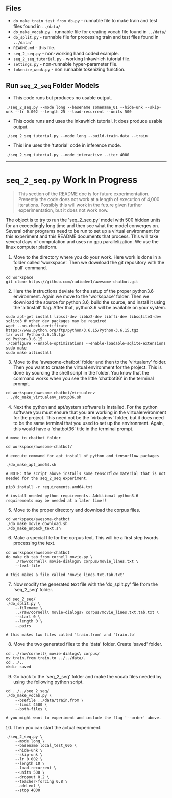 ## Files

* `do_make_train_test_from_db.py` - runnable file to make train and test files found in `../data/`
* `do_make_vocab.py` - runnable file for creating vocab file found in `../data/`
* `do_split.py` - runnable file for processing train and test files found in `../data/`
* `README.md` - this file.
* `seq_2_seq.py` - non-working hand coded example.
* `seq_2_seq_tutorial.py` - working Inkawhich tutorial file.
* `settings.py` - non-runnable hyper-parameter file.
* `tokenize_weak.py` - non runnable tokenizing function.

## Run `seq_2_seq` Folder Models

* This code runs but produces no usable output.

```
./seq_2_seq.py --mode long --basename somename_01 --hide-unk --skip-unk --lr 0.002 --length 25 --load-recurrent --units 500 
```

* This code runs and uses the Inkawhich tutorial. It does produce usable output.

```
./seq_2_seq_tutorial.py --mode long --build-train-data --train
```

* This line uses the 'tutorial' code in inference mode.
```
./seq_2_seq_tutorial.py --mode interactive --iter 4000
```
---

# `seq_2_seq.py` Work In Progress

> This section of the README doc is for future experimentation. Presently the code does not work at a length of execution of 4,000 iterations. Possibly this will work in the future given further experimentation, but it does not work now.

The object is to try to run the 'seq_2_seq.py' model with 500 hidden units for an exceedingly long time and then see what the model converges on.
Several other programs need to be run to set up a virtual environment for this experiment and this README documents that process.
This will take several days of computation and uses no gpu parallelization. We use the linux computer platform.

1. Move to the directory where you do your work. Here work is done in a folder called 'workspace'. Then we download the git repository with the 'pull' command.
```
cd workspace
git clone https://github.com/radiodee1/awesome-chatbot.git
```

2. Here the instructions deviate for the setup of the proper python3.6 environment. Again we move to the 'workspace' folder. Then we download the source for python 3.6, build the source, and install it using the 'altinstall' flag. After that, python3.6 will be available on your system.

```
sudo apt-get install libssl-dev libbz2-dev libffi-dev libsqlite3-dev sqlite3 # other dev packages may be required
wget --no-check-certificate  https://www.python.org/ftp/python/3.6.15/Python-3.6.15.tgz
tar xvzf Python-3.6.15.tgz 
cd Python-3.6.15
./configure --enable-optimizations --enable-loadable-sqlite-extensions
sudo make 
sudo make altinstall
```

3. Move to the 'awesome-chatbot' folder and then to the 'virtualenv' folder. Then you want to create the virtual environment for the project. This is done by sourcing the shell script in the folder. You know that the command works when you see the little 'chatbot36' in the terminal prompt.
```
cd workspace/awesome-chatbot/virtualenv
. ./do_make_virtualenv_setup36.sh
```

4. Next the python and apt/system software is installed. For the python software you must ensure that you are working in the virtualenvironment for the project. This need not be the 'virtualenv' folder, but it does need to be the same terminal that you used to set up the environment. Again, this would have a 'chatbot36' title in the terminal prompt.

```
# move to chatbot folder

cd workspace/awesome-chatbot/

# execute command for apt install of python and tensorflow packages

./do_make_apt_amd64.sh

# NOTE: the script above installs some tensorflow material that is not needed for the seq_2_seq experiment.

pip3 install -r requirements.amd64.txt

# install needed python requirements. Additional python3.6 requirements may be needed at a later time!!
```
5. Move to the proper directory and download the corpus files.

```
cd workspace/awesome-chatbot
./do_make_movie_download.sh
./do_make_unpack_text.sh
```
6. Make a special file for the corpus text. This will be a first step twords processing the text.
```
cd workspace/awesome-chatbot
do_make_db_tab_from_cornell_movie.py \
	./raw/cornell\ movie-dialogs\ corpus/movie_lines.txt \
	--text-file

# this makes a file called 'movie_lines.txt.tab.txt'
```
7. Now modify the generated text file with the 'do_split.py' file from the 'seq_2_seq' folder.

```
cd seq_2_seq/
./do_split.py \
	--filename \
	../raw/cornell\ movie-dialogs\ corpus/movie_lines.txt.tab.txt \
	--start 0 \
	--length 0 \
	--pairs

# this makes two files called 'train.from' and 'train.to'
```
8. Move the two generated files to the 'data' folder. Create 'saved' folder.
```
cd ../raw/cornell\ movie-dialogs\ corpus/
mv train.from train.to ../../data/.
cd ../..
mkdir saved
```
9. Go back to the 'seq_2_seq' folder and make the vocab files needed by using the following python script.
```
cd ../../seq_2_seq/
./do_make_vocab.py \
	--bsefile ../data/train.from \
	--limit 4500 \
	--both-files \

# you might want to experiment and include the flag '--order' above.
```
10. Then you can start the actual experiment.
```
./seq_2_seq.py \
	--mode long \
	--basename local_test_005 \
	--hide-unk \
	--skip-unk \
	--lr 0.002 \
	--length 10 \
	--load-recurrent \
	--units 500 \
	--dropout 0.2 \
	--teacher-forcing 0.8 \
	--add-eol \
	--stop 4000
```
